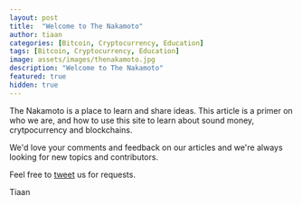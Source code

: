 ```yaml
---
layout: post
title:  "Welcome to The Nakamoto"
author: tiaan
categories: [Bitcoin, Cryptocurrency, Education]
tags: [Bitcoin, Cryptocurrency, Education]
image: assets/images/thenakamoto.jpg
description: "Welcome to The Nakamoto"
featured: true
hidden: true
---
```


The Nakamoto is a place to learn and share ideas. This article is a primer on who we are, and how to use this site to learn about sound money, crytpocurrency and blockchains.

We'd love your comments and feedback on our articles and we're always looking for new topics and contributors. 

Feel free to <a href="https://twitter.com/TheNakamotoCom" target="0">tweet</a> us for requests. 

Tiaan
